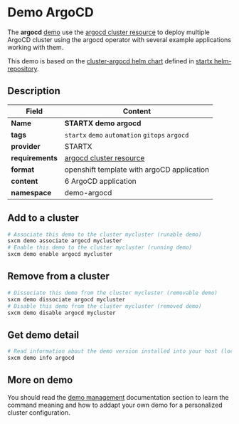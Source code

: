 # Demo ArgoCD

The **argocd** [demo](../../5-demos) use the [argocd cluster resource](../../resources/argocd) to deploy multiple ArgoCD cluster using the argocd operator with several example applications working with them.

This demo is based on the [cluster-argocd helm chart](https://helm-repository.readthedocs.io/en/latest/charts/cluster-argocd) defined in [startx helm-repository](https://helm-repository.readthedocs.io).

## Description

| Field            | Content                                           |
| ---------------- | ------------------------------------------------- |
| **Name**         | **STARTX demo argocd**                            |
| **tags**         | `startx` `demo` `automation` `gitops` `argocd`    |
| **provider**     | STARTX                                            |
| **requirements** | [argocd cluster resource](../../resources/argocd) |
| **format**       | openshift template with argoCD application        |
| **content**      | 6 ArgoCD application                              |
| **namespace**    | demo-argocd                                       |

## Add to a cluster

```bash
# Associate this demo to the cluster mycluster (runable demo)
sxcm demo associate argocd mycluster
# Enable this demo to the cluster mycluster (running demo)
sxcm demo enable argocd mycluster
```

## Remove from a cluster

```bash
# Dissociate this demo from the cluster mycluster (removable demo)
sxcm demo dissociate argocd mycluster
# Disable this demo from the cluster mycluster (removed demo)
sxcm demo disable argocd mycluster
```

## Get demo detail

```bash
# Read information about the demo version installed into your host (local)
sxcm demo info argocd
```

## More on demo

You should read the [demo management](../../5-demos) documentation section to learn the command
meaning and how to addapt your own demo for a personalized cluster configuration.
